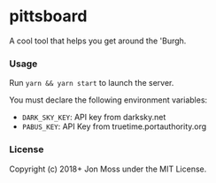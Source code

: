 # pittsboard

A cool tool that helps you get around the 'Burgh.

### Usage

Run `yarn && yarn start` to launch the server.

You must declare the following environment variables:

- `DARK_SKY_KEY`: API key from darksky.net
- `PABUS_KEY`: API Key from truetime.portauthority.org

### License

Copyright (c) 2018+ Jon Moss under the MIT License.
